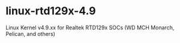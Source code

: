 # linux-rtd129x-4.9
Linux Kernel v4.9.xx for Realtek RTD129x SOCs (WD MCH Monarch, Pelican, and others)
